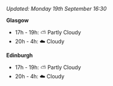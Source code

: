 *Updated: Monday 19th September 16:30*

**Glasgow**

* 17h - 19h: :partly_sunny: Partly Cloudy
* 20h - 4h: :cloud: Cloudy

**Edinburgh**

* 17h - 19h: :partly_sunny: Partly Cloudy
* 20h - 4h: :cloud: Cloudy

